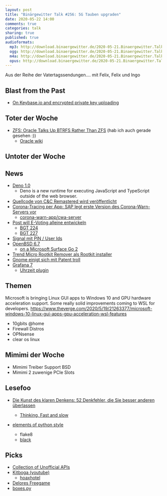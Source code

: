 ```yaml
---
layout: post
title: "Binärgewitter Talk #256: 5G Tauben upgraden"
date: 2020-05-22 14:00
comments: true
categories: talk
sharing: true
published: true
audioformats:
  mp3: http://download.binaergewitter.de/2020-05-21.Binaergewitter.Talk.256.mp3
  ogg: http://download.binaergewitter.de/2020-05-21.Binaergewitter.Talk.256.ogg
  m4a: http://download.binaergewitter.de/2020-05-21.Binaergewitter.Talk.256.m4a
  opus: http://download.binaergewitter.de/2020-05-21.Binaergewitter.Talk.256.opus
---
```

Aus der Reihe der Vatertagssendungen....
mit Felix, Felix und Ingo

## Blast from the Past
- [On Keybase.io and encrypted private key uploading](https://blog.filippo.io/on-keybase-dot-io-and-encrypted-private-key-sharing/)

## Toter der Woche
- [ZFS: Oracle Talks Up BTRFS Rather Than ZFS]( https://phoronix.com/scan.php?page=news_item&px=Oracle-Btrfs-UEK6 ) (hab ich auch gerade gesehen :))
  - [Oracle wiki]( https://blogs.oracle.com/linux/btrfs-on-the-unbreakable-enterprise-kernel-6 )

## Untoter der Woche

## News
- [Deno 1.0]( https://deno.land/v1 )
  * Deno is a new runtime for executing JavaScript and TypeScript outside of the web browser.
- [Quellcode von C&C Remastered wird veröffentlicht](https://www.golem.de/news/electronic-arts-quellcode-von-c-c-remastered-wird-veroeffentlicht-2005-148638.html)  
- [Corona-Tracing per App: SAP legt erste Version des Corona-Warn-Servers vor]( https://www.heise.de/newsticker/meldung/Corona-Tracing-per-App-SAP-legt-erste-Version-des-Corona-Warn-Servers-vor-4724633.html )
  * [corona-warn-app/cwa-server]( https://github.com/corona-warn-app/cwa-server )
- [Post will E-Voting alleine entwickeln]( https://www.aargauerzeitung.ch/schweiz/post-will-e-voting-alleine-entwickeln-und-erntet-harte-kritik-schrotthaufen-gekauft-137895555 )
  * [BGT 224]( http://blog.binaergewitter.de/2019/02/28/binaergewitter-talk-number-224-urheberunrecht/ )
  * [BGT 227]( http://blog.binaergewitter.de/2019/03/29/binaergewitter-talk-number-227-nicht-aufgeben/ )
- [Signal mit PIN / User Ids]( https://www.heise.de/news/Messenger-Signal-fuehrt-PIN-fuer-leichteren-Geraetewechsel-ein-4726092.html )
- [OpenBSD 6.7]( https://undeadly.org/cgi?action=article;sid=20200519141751 )
  * [on a Microsoft Surface Go 2]( https://jcs.org/2020/05/15/surface_go2 )
- [Trend Micro Rootkit Remover als Rootkit installer]( https://d4stiny.github.io/How-to-use-Trend-Micro-Rootkit-Remover-to-Install-a-Rootkit/ )
- [Gnome einigt sich mit Patent troll]( https://www.gnome.org/news/2020/05/patent-case-against-gnome-resolved/ )
- [Grafana 7](https://www.heise.de/developer/meldung/Monitoring-Grafana-7-bringt-flexiblere-Plug-ins-und-Datentransformationen-4723881.html)
  - [Uhrzeit plugin]( https://grafana.com/grafana/plugins/grafana-clock-panel )

## Themen
Microsoft is bringing Linux GUI apps to Windows 10 and GPU hardware acceleration support. Some really solid improvements coming to WSL for developers. https://www.theverge.com/2020/5/19/21263377/microsoft-windows-10-linux-gui-apps-gpu-acceleration-wsl-features
- 10gbits @home
- Firewall Distros
- OPNsense
- clear os linux

## Mimimi der Woche
 * Mimimi Treiber Support BSD
 * Mimimi 2 zuwenige PCIe Slots

## Lesefoo
- [Die Kunst des klaren Denkens: 52 Denkfehler, die Sie besser anderen überlassen]( https://www.dobelli.com/de/bucher/die-kunst-des-klaren-denkens/ )
  * [Thinking, Fast and slow]( https://www.amazon.com/Thinking-Fast-Slow-Daniel-Kahneman/dp/0374533555 )

- [elements of python style]( 
https://github.com/amontalenti/elements-of-python-style )
  * flake8
  * [black](https://github.com/psf/black)


## Picks
- [Collection of Unofficial APIs]( https://github.com/Rolstenhouse/unofficial-apis )
- [Kitboga (youtube)]( https://www.youtube.com/channel/UCm22FAXZMw1BaWeFszZxUKw )
  * [hoaxhotel](https://www.youtube.com/channel/UCnNlJNSRxa3PF8XrKHOEPug)
- [Delores Freegame]( https://thimbleweedpark.com/ )
- [boxes.py]( https://github.com/florianfesti/boxes )